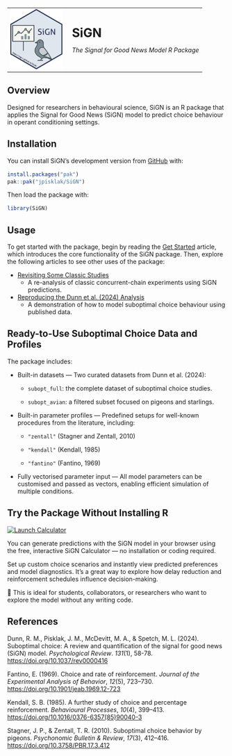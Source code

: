 
<!-- README.md is generated from README.Rmd. Please edit that file -->

<table>

<tr>

<td style="vertical-align: middle;">

<a href="https://sign-r.github.io/SiGN/">
<img src="man/figures/logo.svg" width="120"/> </a>
</td>

<td style="vertical-align: middle; padding-left: 15px;">

<!-- <h2>**SiGN**</h2> -->

<span style="font-size: 200%; font-weight: bold;">SiGN</span>
<p>

<em>The Signal for Good News Model R Package</em>
</p>

</td>

</tr>

</table>

<!-- # SiGN <a href="https://jpisklak.github.io/SiGN/"><img src="man/figures/logo.png" align="right" height="139" alt="SiGN website" /></a> -->

<!-- badges: start -->

<!-- badges: end -->

## Overview

Designed for researchers in behavioural science, SiGN is an R package
that applies the Signal for Good News (SiGN) model to predict choice
behaviour in operant conditioning settings.

## Installation

You can install SiGN’s development version from
[GitHub](https://github.com/) with:

``` r
install.packages("pak")
pak::pak("jpisklak/SiGN")
```

Then load the package with:

``` r
library(SiGN)
```

## Usage

To get started with the package, begin by reading the [Get
Started](articles/SiGN.html) article, which introduces the core
functionality of the SiGN package. Then, explore the following articles
to see other uses of the package:

- [Revisiting Some Classic Studies](articles/squires_fantino.html)
  - A re-analysis of classic concurrent-chain experiments using SiGN
    predictions.
- [Reproducing the Dunn et al. (2024)
  Analysis](articles/suboptimal_data.html)
  - A demonstration of how to model suboptimal choice behaviour using
    published data.

## Ready-to-Use Suboptimal Choice Data and Profiles

The package includes:

- Built-in datasets — Two curated datasets from Dunn et al. (2024):

  - `subopt_full`: the complete dataset of suboptimal choice studies.

  - `subopt_avian`: a filtered subset focused on pigeons and starlings.

- Built-in parameter profiles — Predefined setups for well-known
  procedures from the literature, including:

  - `"zentall"` (Stagner and Zentall, 2010)

  - `"kendall"` (Kendall, 1985)

  - `"fantino"` (Fantino, 1969)

- Fully vectorised parameter input — All model parameters can be
  customised and passed as vectors, enabling efficient simulation of
  multiple conditions.

## Try the Package Without Installing R

[![Launch
Calculator](https://img.shields.io/badge/try%20it-online%20calculator-brightgreen)](https://jpisklak.shinyapps.io/SiGN_Calc/)

You can generate predictions with the SiGN model in your browser using
the free, interactive SiGN Calculator — no installation or coding
required.

Set up custom choice scenarios and instantly view predicted preferences
and model diagnostics. It’s a great way to explore how delay reduction
and reinforcement schedules influence decision-making.

📎 This is ideal for students, collaborators, or researchers who want to
explore the model without any writing code.

## References

Dunn, R. M., Pisklak, J. M., McDevitt, M. A., & Spetch, M. L. (2024).
Suboptimal choice: A review and quantification of the signal for good
news (SiGN) model. *Psychological Review*. *131*(1), 58-78.
<https://doi.org/10.1037/rev0000416>

Fantino, E. (1969). Choice and rate of reinforcement. *Journal of the
Experimental Analysis of Behavior*, *12*(5), 723–730.
<https://doi.org/10.1901/jeab.1969.12-723>

Kendall, S. B. (1985). A further study of choice and percentage
reinforcement. *Behavioural Processes*, *10*(4), 399–413.
<https://doi.org/10.1016/0376-6357(85)90040-3>

Stagner, J. P., & Zentall, T. R. (2010). Suboptimal choice behavior by
pigeons. *Psychonomic Bulletin & Review*, *17*(3), 412–416.
<https://doi.org/10.3758/PBR.17.3.412>
